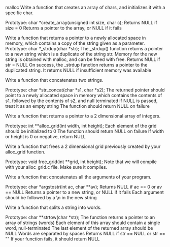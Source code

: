 malloc Write a function that creates an array of chars, and initializes it with a specific char.



Prototype: char *create_array(unsigned int size, char c); Returns NULL if size = 0 Returns a pointer to the array, or NULL if it fails



Write a function that returns a pointer to a newly allocated space in memory, which contains a copy of the string given as a parameter. Prototype: char *_strdup(char *str); The _strdup() function returns a pointer to a new string which is a duplicate of the string str. Memory for the new string is obtained with malloc, and can be freed with free. Returns NULL if str = NULL On success, the _strdup function returns a pointer to the duplicated string. It returns NULL if insufficient memory was available



Write a function that concatenates two strings.



Prototype: char *str_concat(char *s1, char *s2); The returned pointer should point to a newly allocated space in memory which contains the contents of s1, followed by the contents of s2, and null terminated if NULL is passed, treat it as an empty string The function should return NULL on failure



Write a function that returns a pointer to a 2 dimensional array of integers.



Prototype: int **alloc_grid(int width, int height); Each element of the grid should be initialized to 0 The function should return NULL on failure If width or height is 0 or negative, return NULL



Write a function that frees a 2 dimensional grid previously created by your alloc_grid function.



Prototype: void free_grid(int **grid, int height); Note that we will compile with your alloc_grid.c file. Make sure it compiles.



Write a function that concatenates all the arguments of your program.



Prototype: char *argstostr(int ac, char **av); Returns NULL if ac == 0 or av == NULL Returns a pointer to a new string, or NULL if it fails Each argument should be followed by a \n in the new string



Write a function that splits a string into words.



Prototype: char **strtow(char *str); The function returns a pointer to an array of strings (words) Each element of this array should contain a single word, null-terminated The last element of the returned array should be NULL Words are separated by spaces Returns NULL if str == NULL or str == "" If your function fails, it should return NULL

